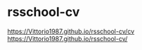 # rsschool-cv
https://Vittorio1987.github.io/rsschool-cv/cv
https://Vittorio1987.github.io/rsschool-cv/
